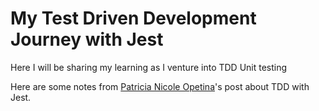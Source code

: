 # My Test Driven Development Journey with Jest

Here I will be sharing my learning as I venture into TDD Unit testing

Here are some notes from [Patricia Nicole Opetina](https://dev.to/pat_the99/basics-of-javascript-test-driven-development-tdd-with-jest-o3c)'s post about TDD with Jest.